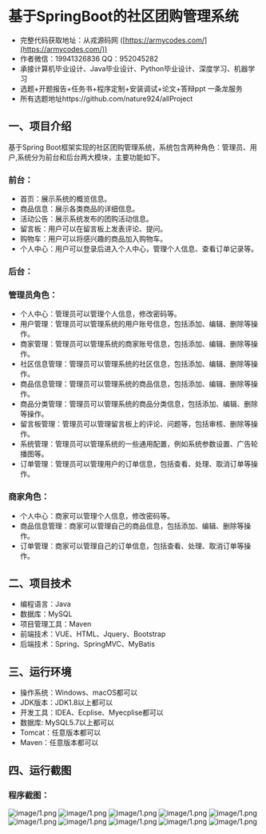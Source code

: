 基于SpringBoot的社区团购管理系统
=
- 完整代码获取地址：从戎源码网 ([https://armycodes.com/](https://armycodes.com/))
- 作者微信：19941326836  QQ：952045282 
- 承接计算机毕业设计、Java毕业设计、Python毕业设计、深度学习、机器学习
- 选题+开题报告+任务书+程序定制+安装调试+论文+答辩ppt 一条龙服务
- 所有选题地址https://github.com/nature924/allProject

一、项目介绍
---
基于Spring Boot框架实现的社区团购管理系统，系统包含两种角色：管理员、用户,系统分为前台和后台两大模块，主要功能如下。

### 前台：
- 首页：展示系统的概览信息。
- 商品信息：展示各类商品的详细信息。
- 活动公告：展示系统发布的团购活动信息。
- 留言板：用户可以在留言板上发表评论、提问。
- 购物车：用户可以将感兴趣的商品加入购物车。
- 个人中心：用户可以登录后进入个人中心，管理个人信息、查看订单记录等。

### 后台：
### 管理员角色：
- 个人中心：管理员可以管理个人信息，修改密码等。
- 用户管理：管理员可以管理系统的用户账号信息，包括添加、编辑、删除等操作。
- 商家管理：管理员可以管理系统的商家账号信息，包括添加、编辑、删除等操作。
- 社区信息管理：管理员可以管理系统的社区信息，包括添加、编辑、删除等操作。
- 商品信息管理：管理员可以管理系统的商品信息，包括添加、编辑、删除等操作。
- 商品分类管理：管理员可以管理系统的商品分类信息，包括添加、编辑、删除等操作。
- 留言板管理：管理员可以管理留言板上的评论、问题等，包括审核、删除等操作。
- 系统管理：管理员可以管理系统的一些通用配置，例如系统参数设置、广告轮播图等。
- 订单管理：管理员可以管理用户的订单信息，包括查看、处理、取消订单等操作。

### 商家角色：
- 个人中心：商家可以管理个人信息，修改密码等。
- 商品信息管理：商家可以管理自己的商品信息，包括添加、编辑、删除等操作。
- 订单管理：商家可以管理自己的订单信息，包括查看、处理、取消订单等操作。



二、项目技术
---
- 编程语言：Java
- 数据库：MySQL
- 项目管理工具：Maven
- 前端技术：VUE、HTML、Jquery、Bootstrap
- 后端技术：Spring、SpringMVC、MyBatis

三、运行环境
---
- 操作系统：Windows、macOS都可以
- JDK版本：JDK1.8以上都可以
- 开发工具：IDEA、Ecplise、Myecplise都可以
- 数据库: MySQL5.7以上都可以
- Tomcat：任意版本都可以
- Maven：任意版本都可以

四、运行截图
---
### 程序截图：
![image/1.png](image/1.png)
![image/1.png](image/2.png)
![image/1.png](image/3.png)
![image/1.png](image/4.png)
![image/1.png](image/5.png)
![image/1.png](image/6.png)
![image/1.png](image/7.png)
![image/1.png](image/8.png)
![image/1.png](image/9.png)
![image/1.png](image/10.png)

